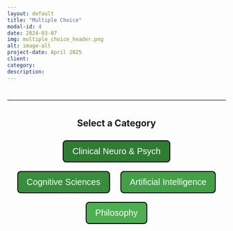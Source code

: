 ```yaml
---
layout: default
title: "Multiple Choice"
modal-id: 4
date: 2024-03-07
img: multiple_choice_header.png
alt: image-alt
project-date: April 2025
client:
category:
description:
---
```


<hr class="quiz-separator">

<div id="mc-project-4">
  <!-- Category Selection (initially visible) -->
  <div id="mc-category-selection" style="text-align: center; margin-bottom: 30px;">
    <h2>Select a Category</h2>
    <button class="mc-category-button" onclick="mcProj.selectCategory(1)" style="background-color: #2E7D32;">Clinical Neuro &amp; Psych</button>
    <button class="mc-category-button" onclick="mcProj.selectCategory(2)" style="background-color: #388E3C;">Cognitive Sciences</button>
    <button class="mc-category-button" onclick="mcProj.selectCategory(3)" style="background-color: #43A047;">Artificial Intelligence</button>
    <button class="mc-category-button" onclick="mcProj.selectCategory(4)" style="background-color: #4CAF50;">Philosophy</button>
  </div>

  <!-- Quiz Container (initially hidden) -->
  <div id="mc-quiz-container" style="display: none;"></div>
</div>

<style>
/* Scoped styles for the Multiple Choice project */
#mc-project-4 {
  /* Container-specific styles if needed */
}

/* Category Selection & Back Button */
.mc-category-button {
  font-size: 20px;
  padding: 12px 20px;
  margin: 10px;
  cursor: pointer;
  border: 2px solid #000;
  color: white;
  border-radius: 8px;
  transition: opacity 0.3s;
}
.mc-category-button:hover {
  opacity: 0.8;
}
.mc-category-button.active {
  border: 4px solid #000;
}

/* General quiz interface styles */
.statement {
  font-size: 20px;
  margin-bottom: 20px;
}
.button-group {
  margin-bottom: 20px;
}
button.mc-option {
  display: block;
  font-size: 16px;
  padding: 8px 16px;
  margin: 8px auto;
  cursor: pointer;
  border: none;
  color: #333;
  border-radius: 5px;
  width: 100%;
  max-width: 300px;
}
/* Pastel colors for options */
button.mc-option.option-a {
  background-color: #C5E1A5; /* Pastel green */
}
button.mc-option.option-b {
  background-color: #90CAF9; /* Pastel blue */
}
button.mc-option.option-c {
  background-color: #FFCC80; /* Pastel orange */
}
button.mc-option.option-d {
  background-color: #CE93D8; /* Pastel purple */
}
.confirm-btn {
  background-color: #008CBA;
  margin-top: 20px;
  font-size: 16px;
  padding: 8px 16px;
  border: none;
  border-radius: 5px;
  color: white;
  cursor: pointer;
}
.clear-btn {
  background-color: #E64A19;
  margin-top: 10px;
  font-size: 16px;
  padding: 8px 16px;
  border: none;
  border-radius: 5px;
  color: white;
  cursor: pointer;
}
.answer {
  font-size: 16px;
  display: none;
  margin-top: 20px;
  padding: 15px;
  border-radius: 8px;
  background-color: #e0f7fa;
  max-width: 700px;
  margin-left: auto;
  margin-right: auto;
}

/* Quiz container and menu styling */
.quiz-container {
  border: 1px solid #ddd;
  padding: 20px;
  border-radius: 8px;
  max-width: 800px;
  margin: 20px auto;
}
.quiz-menu {
  margin-bottom: 20px;
}
.quiz-menu-button {
  font-size: 16px;
  padding: 6px 12px;
  margin: 0 5px;
  cursor: pointer;
  border: 1px solid #008CBA;
  background-color: #008CBA;
  color: white;
  border-radius: 4px;
  transition: background-color 0.3s;
}
.quiz-menu-button:hover {
  background-color: #006494;
}
.quiz-menu-button.active {
  background-color: #006494;
}

/* Optional separator style */
.quiz-separator {
  margin: 40px auto;
  max-width: 800px;
  border: none;
  border-top: 2px solid #ddd;
}
</style>

<script>
(function(){
  // Namespace to avoid conflicts with other projects
  const mcProj = {
    selectedCategory: null,
    mcUserChoices: {},
    // Correct answers for Category 1 (mapping question number to correct answer)
    correctAnswers: {
      1: { letter: 'A', text: 'Vascular dementia' },
      2: { letter: 'C', text: 'Causal link to life events' },
      3: { letter: 'B', text: 'Semantic memory' },
      4: { letter: 'D', text: 'Tremor' },
      5: { letter: 'C', text: 'Acetylcholine' },
      6: { letter: 'D', text: '70%' },
      7: { letter: 'D', text: 'It is more common in men than in women.' },
      8: { letter: 'A', text: 'A patient has epileptic twitches in their hand and responds promptly and correctly to questions.' },
      9: { letter: 'C', text: 'Orexin' },
      10: { letter: 'A', text: 'Thalamus' }
    },
    // Full quiz HTML for Category 1 with 10 questions
    fullQuizHTML: `
      <div class="quiz-menu" style="text-align: center; margin-bottom: 20px;">
        <button onclick="mcProj.showQuestion(1)" class="quiz-menu-button">1</button>
        <button onclick="mcProj.showQuestion(2)" class="quiz-menu-button">2</button>
        <button onclick="mcProj.showQuestion(3)" class="quiz-menu-button">3</button>
        <button onclick="mcProj.showQuestion(4)" class="quiz-menu-button">4</button>
        <button onclick="mcProj.showQuestion(5)" class="quiz-menu-button">5</button>
        <button onclick="mcProj.showQuestion(6)" class="quiz-menu-button">6</button>
        <button onclick="mcProj.showQuestion(7)" class="quiz-menu-button">7</button>
        <button onclick="mcProj.showQuestion(8)" class="quiz-menu-button">8</button>
        <button onclick="mcProj.showQuestion(9)" class="quiz-menu-button">9</button>
        <button onclick="mcProj.showQuestion(10)" class="quiz-menu-button">10</button>
      </div>
      
      <!-- Question 1 -->
      <div class="quiz-question" id="mc-question-1">
        <div class="statement">Which is the second most common form of dementia?</div>
        <div class="button-group">
          <button class="mc-option option-a" onclick="mcProj.selectChoice('A', 1, event)">Vascular dementia</button>
          <button class="mc-option option-b" onclick="mcProj.selectChoice('B', 1, event)">Dementia with Lewy bodies</button>
          <button class="mc-option option-c" onclick="mcProj.selectChoice('C', 1, event)">Primary progressive aphasia</button>
          <button class="mc-option option-d" onclick="mcProj.selectChoice('D', 1, event)">Pick disease</button>
        </div>
        <button class="confirm-btn" onclick="mcProj.confirmChoice(1)">Confirm</button>
        <button class="clear-btn" onclick="mcProj.clearChoice(1)">Clear</button>
        <div class="answer" id="mc-answer-1">
          <strong>Correct Answer:</strong> <span id="mc-correct-1">Vascular dementia</span>
        </div>
      </div>
      
      <!-- Question 2 -->
      <div class="quiz-question" id="mc-question-2" style="display: none;">
        <div class="statement">What is the main difference between "major depression" and "adjustment disorder"?</div>
        <div class="button-group">
          <button class="mc-option option-a" onclick="mcProj.selectChoice('A', 2, event)">Severity of symptoms</button>
          <button class="mc-option option-b" onclick="mcProj.selectChoice('B', 2, event)">Duration of episode</button>
          <button class="mc-option option-c" onclick="mcProj.selectChoice('C', 2, event)">Causal link to life events</button>
          <button class="mc-option option-d" onclick="mcProj.selectChoice('D', 2, event)">Therapeutic approach</button>
        </div>
        <button class="confirm-btn" onclick="mcProj.confirmChoice(2)">Confirm</button>
        <button class="clear-btn" onclick="mcProj.clearChoice(2)">Clear</button>
        <div class="answer" id="mc-answer-2">
          <strong>Correct Answer:</strong> <span id="mc-correct-2">Causal link to life events</span>
        </div>
      </div>
      
      <!-- Question 3 -->
      <div class="quiz-question" id="mc-question-3" style="display: none;">
        <div class="statement">Which form of memory/learning is particularly reliant on Papez circuit?</div>
        <div class="button-group">
          <button class="mc-option option-a" onclick="mcProj.selectChoice('A', 3, event)">Priming</button>
          <button class="mc-option option-b" onclick="mcProj.selectChoice('B', 3, event)">Semantic memory</button>
          <button class="mc-option option-c" onclick="mcProj.selectChoice('C', 3, event)">Procedural memory</button>
          <button class="mc-option option-d" onclick="mcProj.selectChoice('D', 3, event)">Conditioned learning</button>
        </div>
        <button class="confirm-btn" onclick="mcProj.confirmChoice(3)">Confirm</button>
        <button class="clear-btn" onclick="mcProj.clearChoice(3)">Clear</button>
        <div class="answer" id="mc-answer-3">
          <strong>Correct Answer:</strong> <span id="mc-correct-3">Semantic memory</span>
        </div>
      </div>
      
      <!-- Question 4 -->
      <div class="quiz-question" id="mc-question-4" style="display: none;">
        <div class="statement">Which symptom in the Parkinson spectrum is most accessible to deep brain stimulation?</div>
        <div class="button-group">
          <button class="mc-option option-a" onclick="mcProj.selectChoice('A', 4, event)">Muscular rigidity</button>
          <button class="mc-option option-b" onclick="mcProj.selectChoice('B', 4, event)">Hyposmia</button>
          <button class="mc-option option-c" onclick="mcProj.selectChoice('C', 4, event)">Camptocormia</button>
          <button class="mc-option option-d" onclick="mcProj.selectChoice('D', 4, event)">Tremor</button>
        </div>
        <button class="confirm-btn" onclick="mcProj.confirmChoice(4)">Confirm</button>
        <button class="clear-btn" onclick="mcProj.clearChoice(4)">Clear</button>
        <div class="answer" id="mc-answer-4">
          <strong>Correct Answer:</strong> <span id="mc-correct-4">Tremor</span>
        </div>
      </div>
      
      <!-- Question 5 -->
      <div class="quiz-question" id="mc-question-5" style="display: none;">
        <div class="statement">The presently most effective anti-dementive drugs target which transmitter system?</div>
        <div class="button-group">
          <button class="mc-option option-a" onclick="mcProj.selectChoice('A', 5, event)">Glutamate</button>
          <button class="mc-option option-b" onclick="mcProj.selectChoice('B', 5, event)">GABA</button>
          <button class="mc-option option-c" onclick="mcProj.selectChoice('C', 5, event)">Acetylcholine</button>
          <button class="mc-option option-d" onclick="mcProj.selectChoice('D', 5, event)">Serotonin</button>
        </div>
        <button class="confirm-btn" onclick="mcProj.confirmChoice(5)">Confirm</button>
        <button class="clear-btn" onclick="mcProj.clearChoice(5)">Clear</button>
        <div class="answer" id="mc-answer-5">
          <strong>Correct Answer:</strong> <span id="mc-correct-5">Acetylcholine</span>
        </div>
      </div>
      
      <!-- Question 6 -->
      <div class="quiz-question" id="mc-question-6" style="display: none;">
        <div class="statement">What percentage of all cases of dementia are attributable to Alzheimer alone?</div>
        <div class="button-group">
          <button class="mc-option option-a" onclick="mcProj.selectChoice('A', 6, event)">20%</button>
          <button class="mc-option option-b" onclick="mcProj.selectChoice('B', 6, event)">35%</button>
          <button class="mc-option option-c" onclick="mcProj.selectChoice('C', 6, event)">60%</button>
          <button class="mc-option option-d" onclick="mcProj.selectChoice('D', 6, event)">70%</button>
        </div>
        <button class="confirm-btn" onclick="mcProj.confirmChoice(6)">Confirm</button>
        <button class="clear-btn" onclick="mcProj.clearChoice(6)">Clear</button>
        <div class="answer" id="mc-answer-6">
          <strong>Correct Answer:</strong> <span id="mc-correct-6">70%</span>
        </div>
      </div>
      
      <!-- Question 7 -->
      <div class="quiz-question" id="mc-question-7" style="display: none;">
        <div class="statement">Which statement about Multiple sclerosis is incorrect?</div>
        <div class="button-group">
          <button class="mc-option option-a" onclick="mcProj.selectChoice('A', 7, event)">The relapsing-remitting form is by far more common than the primary progressive form.</button>
          <button class="mc-option option-b" onclick="mcProj.selectChoice('B', 7, event)">Patients are usually 20 to 40 years old at onset.</button>
          <button class="mc-option option-c" onclick="mcProj.selectChoice('C', 7, event)">Optic neuritis is the most common symptom that prompts diagnosis.</button>
          <button class="mc-option option-d" onclick="mcProj.selectChoice('D', 7, event)">It is more common in men than in women.</button>
        </div>
        <button class="confirm-btn" onclick="mcProj.confirmChoice(7)">Confirm</button>
        <button class="clear-btn" onclick="mcProj.clearChoice(7)">Clear</button>
        <div class="answer" id="mc-answer-7">
          <strong>Correct Answer:</strong> <span id="mc-correct-7">It is more common in men than in women.</span>
        </div>
      </div>
      
      <!-- Question 8 -->
      <div class="quiz-question" id="mc-question-8" style="display: none;">
        <div class="statement">Which description corresponds to a "simple focal" seizure?</div>
        <div class="button-group">
          <button class="mc-option option-a" onclick="mcProj.selectChoice('A', 8, event)">A patient has epileptic twitches in their hand and responds promptly and correctly to questions.</button>
          <button class="mc-option option-b" onclick="mcProj.selectChoice('B', 8, event)">A patient has epileptic twitches in their hand and responds somewhat sluggishly, yet overall correctly, to questions.</button>
          <button class="mc-option option-c" onclick="mcProj.selectChoice('C', 8, event)">A patient has a brief absence seizure (&lt;10 s) and responds promptly and correctly immediately afterwards.</button>
          <button class="mc-option option-d" onclick="mcProj.selectChoice('D', 8, event)">A patient has fallen to the ground, suffers convulsions, and doesn't respond to stimulation.</button>
        </div>
        <button class="confirm-btn" onclick="mcProj.confirmChoice(8)">Confirm</button>
        <button class="clear-btn" onclick="mcProj.clearChoice(8)">Clear</button>
        <div class="answer" id="mc-answer-8">
          <strong>Correct Answer:</strong> <span id="mc-correct-8">A patient has epileptic twitches in their hand and responds promptly and correctly to questions.</span>
        </div>
      </div>
      
      <!-- Question 9 -->
      <div class="quiz-question" id="mc-question-9" style="display: none;">
        <div class="statement">Narcolepsy is associated with the loss of which neurotransmitter function?</div>
        <div class="button-group">
          <button class="mc-option option-a" onclick="mcProj.selectChoice('A', 9, event)">Noradrenalin</button>
          <button class="mc-option option-b" onclick="mcProj.selectChoice('B', 9, event)">Norepinephrine</button>
          <button class="mc-option option-c" onclick="mcProj.selectChoice('C', 9, event)">Orexin</button>
          <button class="mc-option option-d" onclick="mcProj.selectChoice('D', 9, event)">Histamine</button>
        </div>
        <button class="confirm-btn" onclick="mcProj.confirmChoice(9)">Confirm</button>
        <button class="clear-btn" onclick="mcProj.clearChoice(9)">Clear</button>
        <div class="answer" id="mc-answer-9">
          <strong>Correct Answer:</strong> <span id="mc-correct-9">Orexin</span>
        </div>
      </div>
      
      <!-- Question 10 -->
      <div class="quiz-question" id="mc-question-10" style="display: none;">
        <div class="statement">Where do you not find elements of the reticular formation?</div>
        <div class="button-group">
          <button class="mc-option option-a" onclick="mcProj.selectChoice('A', 10, event)">Thalamus</button>
          <button class="mc-option option-b" onclick="mcProj.selectChoice('B', 10, event)">Midbrain</button>
          <button class="mc-option option-c" onclick="mcProj.selectChoice('C', 10, event)">Pons</button>
          <button class="mc-option option-d" onclick="mcProj.selectChoice('D', 10, event)">Medulla</button>
        </div>
        <button class="confirm-btn" onclick="mcProj.confirmChoice(10)">Confirm</button>
        <button class="clear-btn" onclick="mcProj.clearChoice(10)">Clear</button>
        <div class="answer" id="mc-answer-10">
          <strong>Correct Answer:</strong> <span id="mc-correct-10">Thalamus</span>
        </div>
      </div>
    `,
    placeholderHTML: `
      <div style="text-align: center; font-size: 20px; margin-top: 30px;">
        Quiz for this category coming soon.
        <br><br>
        <button class="mc-category-button" onclick="mcProj.goBackToCategories()" style="background-color: #2E7D32;">Back to Categories</button>
      </div>
    `,
    selectCategory: function(cat) {
      this.selectedCategory = cat;
      // Hide category selection
      document.getElementById('mc-category-selection').style.display = 'none';
      // If Category 1, show full quiz; otherwise, show placeholder
      if (cat === 1) {
        document.getElementById('mc-quiz-container').innerHTML = this.fullQuizHTML;
        document.getElementById('mc-quiz-container').style.display = 'block';
        this.showQuestion(1);
      } else {
        document.getElementById('mc-quiz-container').innerHTML = this.placeholderHTML;
        document.getElementById('mc-quiz-container').style.display = 'block';
      }
    },
    goBackToCategories: function() {
      // Clear selections if needed
      this.selectedCategory = null;
      document.getElementById('mc-quiz-container').style.display = 'none';
      document.getElementById('mc-category-selection').style.display = 'block';
    },
    showQuestion: function(q) {
      // Hide all questions within the quiz container
      const questions = document.querySelectorAll('#mc-quiz-container .quiz-question');
      questions.forEach(function(qEl) {
        qEl.style.display = 'none';
      });
      // Display the selected question
      const selected = document.getElementById('mc-question-' + q);
      if(selected) {
        selected.style.display = 'block';
      }
      // Update active state for quiz menu buttons
      const menuButtons = document.querySelectorAll('#mc-quiz-container .quiz-menu-button');
      menuButtons.forEach(function(btn){
        btn.classList.remove('active');
      });
      if(menuButtons[q-1]) {
        menuButtons[q-1].classList.add('active');
      }
    },
    selectChoice: function(choice, questionNum, event) {
      // Store both the selected letter and reference to the button element
      this.mcUserChoices[questionNum] = { letter: choice, element: event.target };
      const parent = event.target.closest('.button-group');
      const buttons = parent.querySelectorAll('button');
      buttons.forEach(function(btn) {
        btn.style.opacity = '0.6';
        // Reset any inline background color override
        btn.style.backgroundColor = '';
      });
      event.target.style.opacity = '1';
    },
    confirmChoice: function(questionNum) {
      const userChoice = this.mcUserChoices[questionNum];
      if(userChoice) {
        const correct = this.correctAnswers[questionNum];
        if(userChoice.letter === correct.letter) {
          userChoice.element.style.backgroundColor = "#A5D6A7"; // light green
        } else {
          userChoice.element.style.backgroundColor = "#EF9A9A"; // light red
        }
        // Display the answer div with the correct answer text
        document.getElementById('mc-answer-' + questionNum).style.display = 'block';
        document.getElementById('mc-correct-' + questionNum).innerText = correct.text;
      } else {
        alert("Please select an option first.");
      }
    },
    clearChoice: function(questionNum) {
      // Clear stored choice for that question
      delete this.mcUserChoices[questionNum];
      // Reset opacity and background color for that question's buttons
      const btns = document.querySelectorAll('#mc-question-' + questionNum + ' .button-group button');
      btns.forEach(function(btn) {
        btn.style.opacity = '1';
        btn.style.backgroundColor = '';
      });
      // Hide the answer display
      document.getElementById('mc-answer-' + questionNum).style.display = 'none';
    }
  };
  window.mcProj = mcProj;
})();
</script>

